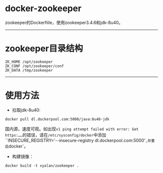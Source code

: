 # docker-zookeeper
zookeeper的Dockerfiile，使用zookeeper3.4.6和jdk-8u40。

---
# zookeeper目录结构
```
ZK_HOME /opt/zookeeper
ZK_CONF /opt/zookeeper/conf
ZK_DATA /tmp/zookeeper
```
---
# 使用方法

- 拉取jdk-8u40:
```
docker pull dl.dockerpool.com:5000/java:8u40-jdk
```
国内源，速度可观。如出现`v1 ping attempt failed with error: Get https:……`的错误，请在`/etc/sysconfig/docker`中添加``INSECURE_REGISTRY='--insecure-registry dl.dockerpool.com:5000'`,并重启`docker`。


- 构建镜像：

```
docker build -t xyalan/zookeeper .
```
